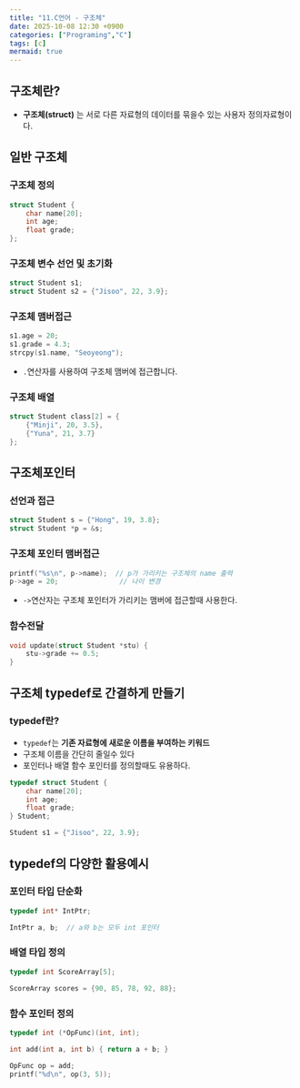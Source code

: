 ```yaml
---
title: "11.C언어 - 구조체"
date: 2025-10-08 12:30 +0900
categories: ["Programing","C"]
tags: [c]
mermaid: true
---
```

## 구조체란?
- **구조체(struct)** 는 서로 다른 자료형의 데이터를 묶을수 있는 사용자 정의자료형이다.
## 일반 구조체
### 구조체 정의
```c
struct Student {
    char name[20];
    int age;
    float grade;
};
```
### 구조체 변수 선언 및 초기화
```c
struct Student s1;
struct Student s2 = {"Jisoo", 22, 3.9};
```
### 구조체 맴버접근
```c
s1.age = 20;
s1.grade = 4.3;
strcpy(s1.name, "Seoyeong");
```
- `.`연산자를 사용하여 구조체 맴버에 접근합니다.
### 구조체 배열
```c
struct Student class[2] = {
    {"Minji", 20, 3.5},
    {"Yuna", 21, 3.7}
};
```
## 구조체포인터
### 선언과 접근
```c
struct Student s = {"Hong", 19, 3.8};
struct Student *p = &s;
```
### 구조체 포인터 맴버접근
```c
printf("%s\n", p->name);  // p가 가리키는 구조체의 name 출력
p->age = 20;               // 나이 변경
```
- `->`연산자는 구조체 포인터가 가리키는 맴버에 접근할때 사용한다.
### 함수전달
```c
void update(struct Student *stu) {
    stu->grade += 0.5;
}
```
## 구조체 typedef로 간결하게 만들기
### typedef란?
- `typedef`는 **기존 자료형에 새로운 이름을 부여하는 키워드**
- 구조체 이름을 간단히 줄일수 있다
- 포인터나 배열 함수 포인터를 정의할때도 유용하다.

```c
typedef struct Student {
    char name[20];
    int age;
    float grade;
} Student;

Student s1 = {"Jisoo", 22, 3.9};
```
## typedef의 다양한 활용예시
### 포인터 타입 단순화
```c
typedef int* IntPtr;

IntPtr a, b;  // a와 b는 모두 int 포인터
```
### 배열 타입 정의
```c
typedef int ScoreArray[5];

ScoreArray scores = {90, 85, 78, 92, 88};
```
### 함수 포인터 정의
```c
typedef int (*OpFunc)(int, int);

int add(int a, int b) { return a + b; }

OpFunc op = add;
printf("%d\n", op(3, 5));
```

